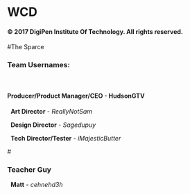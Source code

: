 # WCD

<h4>© 2017 DigiPen Institute Of Technology. All rights reserved.</h4>

#The Sparce

<h3>Team Usernames:</h3>
 &nbsp; <h4><b>Producer/Product Manager/CEO</b>     - HudsonGTV</h4>

 &nbsp; <b>Art Director</b>                 - *ReallyNotSam*

 &nbsp; <b>Design Director</b>              - *Sagedupuy*

 &nbsp; <b>Tech Director/Tester</b>         - *iMajesticButter*

#<h3>Teacher Guy</h3>
 &nbsp; <b>Matt</b>                         - *cehnehd3h*
